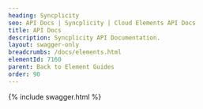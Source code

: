 ```yaml
---
heading: Syncplicity
seo: API Docs | Syncplicity | Cloud Elements API Docs
title: API Docs
description: Syncplicity API Documentation.
layout: swagger-only
breadcrumbs: /docs/elements.html
elementId: 7160
parent: Back to Element Guides
order: 90
---
```


{% include swagger.html %}
